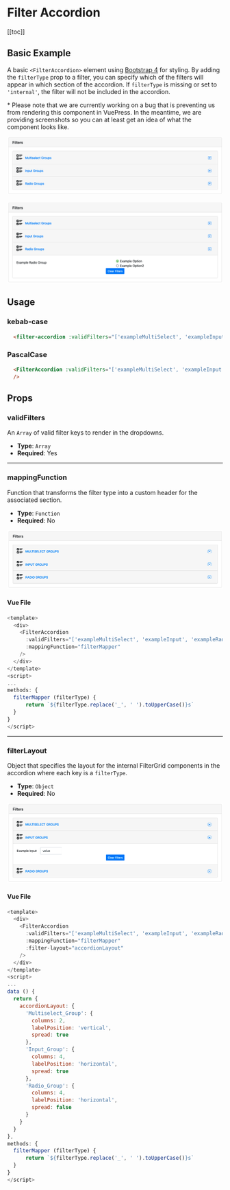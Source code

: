 # Filter Accordion
[[toc]]
## Basic Example
A basic `<FilterAccordion>` element using [Bootstrap 4](https://getbootstrap.com/docs/4.0/components/forms/) for styling. By adding the `filterType` prop to a filter, you can specify which of the filters will appear in which section of the accordion. If `filterType` is missing or set to `'internal'`, the filter will not be included in the accordion. 

\* Please note that we are currently working on a bug that is preventing us from rendering this component in VuePress. In the meantime, we are providing screenshots so you can at least get an idea of what the component looks like.

<!-- loadDataShim is a necessary component to trigger the retrieveData function in examplePage.js -->
<loadDataShim  />

![FilterAccordion Collapsed](../component_images/filter_accordion_collapsed.png)

![FilterAccordion Expanded](../component_images/filter_accordion_expanded.png)

## Usage
### kebab-case
``` html
  <filter-accordion :validFilters="['exampleMultiSelect', 'exampleInput', 'exampleRadioGroup']"/>
```
### PascalCase
```html
  <FilterAccordion :validFilters="['exampleMultiSelect', 'exampleInput', 'exampleRadioGroup']"
  />
```

## Props

### validFilters
An `Array` of valid filter keys to render in the dropdowns.
* **Type**: `Array`
* **Required**: Yes

***

### mappingFunction
Function that transforms the filter type into a custom header for the associated section.
* **Type**: `Function`
* **Required**: No

![FilterAccordion Mapping Function](../component_images/filter_accordion_mapping_function.png)

#### Vue File
```js
<template>
  <div>
    <FilterAccordion
      :validFilters="['exampleMultiSelect', 'exampleInput', 'exampleRadioGroup']"
      :mappingFunction="filterMapper"
    />
  </div>
</template>
<script>
...
methods: {
  filterMapper (filterType) {
      return `${filterType.replace('_', ' ').toUpperCase()}s`
  }
}
</script>
```

***

### filterLayout
Object that specifies the layout for the internal FilterGrid components in the accordion where each key is a `filterType`.
* **Type**: `Object`
* **Required**: No

![FilterAccordion Filter Layout](../component_images/filter_accordion_filter_layout.png)

#### Vue File
```js
<template>
  <div>
    <FilterAccordion
      :validFilters="['exampleMultiSelect', 'exampleInput', 'exampleRadioGroup']"
      :mappingFunction="filterMapper"
      :filter-layout="accordionLayout"
    />
  </div>
</template>
<script>
...
data () {
  return {
    accordionLayout: {
      'Multiselect_Group': {
        columns: 2,
        labelPosition: 'vertical',
        spread: true
      },
      'Input_Group': {
        columns: 4,
        labelPosition: 'horizontal',
        spread: true
      },
      'Radio_Group': {
        columns: 4,
        labelPosition: 'horizontal',
        spread: false
      }
    }
  }
},
methods: {
  filterMapper (filterType) {
      return `${filterType.replace('_', ' ').toUpperCase()}s`
  }
}
</script>
```
